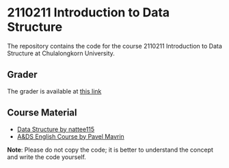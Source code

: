 # 2110211 Introduction to Data Structure

The repository contains the code for the course 2110211 Introduction to Data Structure at Chulalongkorn University.

## Grader

The grader is available at [this link](https://grader.nattee.net/)

## Course Material

- [Data Structure by nattee115](https://youtube.com/playlist?list=PLW3DcQsnGanPGhY2Y0A9hc45KnfS55RZI&si=EmXGQqCJab-tivur)
- [A&DS English Course by Pavel Mavrin](https://youtube.com/playlist?list=PLrS21S1jm43igE57Ye_edwds_iL7ZOAG4&si=sHKmgHBznkEPeuJW)

**Note**: Please do not copy the code; it is better to understand the concept and write the code yourself.
